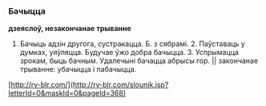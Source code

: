 ### Бачыцца
**дзеяслоў, незакончанае трыванне**

1. Бачыць адзін другога, сустракацца. Б. з сябрамі. 2. Паўставаць у думках, уяўляцца. Будучае ўжо добра бачыцца. 3. Успрымацца зрокам, быць бачным. Удалечыні бачацца абрысы гор. || закончанае трыванне: убачыцца і пабачыцца.

<a rel="author">[http://rv-blr.com/](http://rv-blr.com/slounik.jsp?letterId=0&maskId=0&pageId=368)</a>

